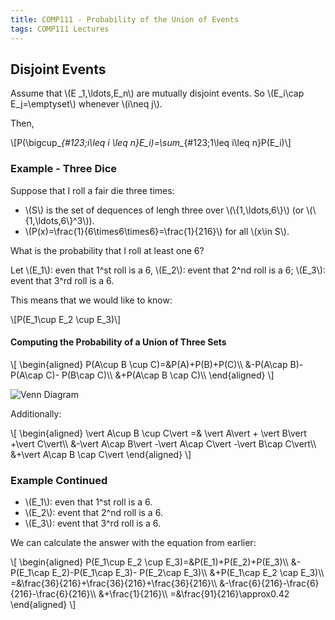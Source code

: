 ```yaml
---
title: COMP111 - Probability of the Union of Events
tags: COMP111 Lectures
---
```

## Disjoint Events
Assume that &#92;(E _1,\ldots,E_n&#92;) are mutually disjoint events. So &#92;(E_i\cap E_j=\emptyset&#92;) whenever &#92;(i\neq j&#92;).

Then,

&#92;[P(\bigcup&#95;_{#123;i\leq i \leq n}E_i)=\sum&#95;_{#123;1\leq i\leq n}P(E_i)&#92;]

### Example - Three Dice
Suppose that I roll a fair die three times:

* &#92;(S&#92;) is the set of dequences of lengh three over &#92;(&#92;{1,\ldots,6&#92;}&#92;) (or &#92;(&#92;{1,\ldots,6&#92;}^3&#92;)).
* &#92;(P(x)=\frac{1}{6\times6\times6}=\frac{1}{216}&#92;) for all &#92;(x\in S&#92;). 

What is the probability that I roll at least one 6?

Let &#92;(E_1&#92;): even that 1^st roll is a 6, &#92;(E_2&#92;): event that 2^nd roll is a 6; &#92;(E_3&#92;): event that 3^rd roll is a 6.

This means that we would like to know:

&#92;[P(E_1\cup E_2 \cup E_3)&#92;]

#### Computing the Probability of a Union of Three Sets

&#92;[
\begin{aligned}
P(A\cup B \cup C)=&P(A)+P(B)+P(C)&#92;&#92;
&-P(A\cap B)-P(A\cap C)- P(B\cap C)&#92;&#92;
&+P(A\cap B \cap C)&#92;&#92;
\end{aligned}
&#92;]

![Venn Diagram]({{site.baseurl}}/assets/COMP111/Lectures/2020-11-18-3.png)

Additionally:

&#92;[
\begin{aligned}
\vert A\cup B \cup C\vert  =& \vert A\vert  + \vert B\vert +\vert C\vert&#92;&#92;
&-\vert A\cap B\vert -\vert A\cap C\vert -\vert B\cap C\vert&#92;&#92;
&+\vert A\cap B \cap C\vert
\end{aligned}
&#92;]

### Example Continued

* &#92;(E_1&#92;): even that 1^st roll is a 6.
* &#92;(E_2&#92;): event that 2^nd roll is a 6.
* &#92;(E_3&#92;): event that 3^rd roll is a 6.

We can calculate the answer with the equation from earlier:

&#92;[
\begin{aligned}
P(E_1\cup E_2 \cup E_3)=&P(E_1)+P(E_2)+P(E_3)&#92;&#92;
&-P(E_1\cap E_2)-P(E_1\cap E_3)- P(E_2\cap E_3)&#92;&#92;
&+P(E_1\cap E_2 \cap E_3)&#92;&#92;
=&\frac{36}{216}+\frac{36}{216}+\frac{36}{216}&#92;&#92;
&-\frac{6}{216}-\frac{6}{216}-\frac{6}{216}&#92;&#92;
&+\frac{1}{216}&#92;&#92;
=&\frac{91}{216}\approx0.42
\end{aligned}
&#92;]
